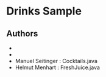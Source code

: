 # Drinks Sample 

## Authors 
- 
- 
- Manuel Seitinger : Cocktails.java
- Helmut Menhart : FreshJuice.java
